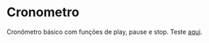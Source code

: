 # Cronometro
Cronômetro básico com funções de play, pause e stop. Teste <a href = "https://luisfeelipe.github.io/Cronometro/">aqui</a>.
